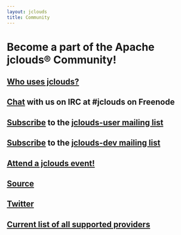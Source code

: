 ```yaml
---
layout: jclouds
title: Community
---
```


# Become a part of the Apache jclouds&reg; Community!

## [Who uses jclouds?](/documentation/reference/apps-that-use-jclouds/)

## [Chat](https://webchat.freenode.net/?channels=jclouds) with us on IRC at #jclouds on Freenode 

## [Subscribe](mailto:jclouds-user-subscribe@apache.org) to the [jclouds-user mailing list](http://www.mail-archive.com/user@jclouds.apache.org/)

## [Subscribe](mailto:jclouds-dev-subscribe@apache.org) to the [jclouds-dev mailing list](http://www.mail-archive.com/dev@jclouds.apache.org/)

## [Attend a jclouds event!](http://www.meetup.com/jclouds/events/calendar/)

## [Source](https://github.com/jclouds/jclouds)

## [Twitter](http://twitter.com/jclouds)

## [Current list of all supported providers](/documentation/reference/supported-providers/)
